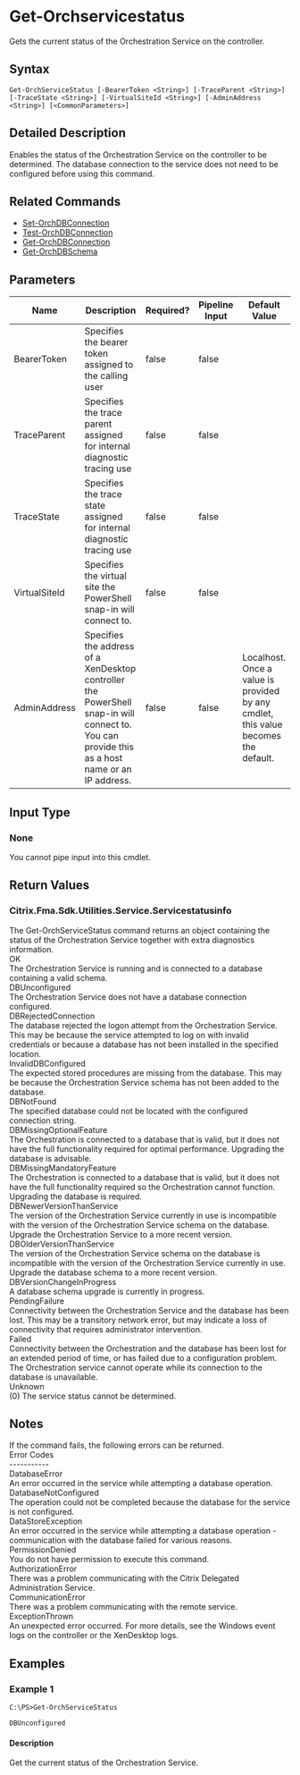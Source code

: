 ﻿
# Get-Orchservicestatus
Gets the current status of the Orchestration Service on the controller.
## Syntax

```
Get-OrchServiceStatus [-BearerToken <String>] [-TraceParent <String>] [-TraceState <String>] [-VirtualSiteId <String>] [-AdminAddress <String>] [<CommonParameters>]
```

## Detailed Description
Enables the status of the Orchestration Service on the controller to be determined. The database connection to the service does not need to be configured before using this command.


## Related Commands

* [Set-OrchDBConnection](../Set-OrchDBConnection/)
* [Test-OrchDBConnection](../Test-OrchDBConnection/)
* [Get-OrchDBConnection](../Get-OrchDBConnection/)
* [Get-OrchDBSchema](../Get-OrchDBSchema/)
## Parameters
| Name   | Description | Required? | Pipeline Input | Default Value |
| --- | --- | --- | --- | --- |
| BearerToken | Specifies the bearer token assigned to the calling user | false | false |  |
| TraceParent | Specifies the trace parent assigned for internal diagnostic tracing use | false | false |  |
| TraceState | Specifies the trace state assigned for internal diagnostic tracing use | false | false |  |
| VirtualSiteId | Specifies the virtual site the PowerShell snap-in will connect to. | false | false |  |
| AdminAddress | Specifies the address of a XenDesktop controller the PowerShell snap-in will connect to. You can provide this as a host name or an IP address. | false | false | Localhost. Once a value is provided by any cmdlet, this value becomes the default. |

## Input Type

### None
You cannot pipe input into this cmdlet.
## Return Values

### Citrix.Fma.Sdk.Utilities.Service.Servicestatusinfo
The Get-OrchServiceStatus command returns an object containing the status of the Orchestration Service together with extra diagnostics information.  
OK  
    The Orchestration Service is running and is connected to a database containing a valid schema.  
DBUnconfigured  
    The Orchestration Service does not have a database connection configured.  
DBRejectedConnection  
    The database rejected the logon attempt from the Orchestration Service.  This may be because the service attempted to log on with invalid credentials or because a database has not been installed in the specified location.  
InvalidDBConfigured  
    The expected stored procedures are missing from the database.  This may be because the Orchestration Service schema has not been added to the database.  
DBNotFound  
    The specified database could not be located with the configured connection string.  
DBMissingOptionalFeature  
    The Orchestration is connected to a database that is valid, but it does not have the full functionality required for optimal performance. Upgrading the database is advisable.  
DBMissingMandatoryFeature  
    The Orchestration is connected to a database that is valid, but it does not have the full functionality required so the Orchestration cannot function. Upgrading the database is required.  
DBNewerVersionThanService  
    The version of the Orchestration Service currently in use is incompatible with the version of the Orchestration Service schema on the database.  Upgrade the Orchestration Service to a more recent version.  
DBOlderVersionThanService  
    The version of the Orchestration Service schema on the database is incompatible with the version of the Orchestration Service currently in use.  Upgrade the database schema to a more recent version.  
DBVersionChangeInProgress  
    A database schema upgrade is currently in progress.  
PendingFailure  
    Connectivity between the Orchestration Service and the database has been lost. This may be a transitory network error, but may indicate a loss of connectivity that requires administrator intervention.  
Failed  
    Connectivity between the Orchestration and the database has been lost for an extended period of time, or has failed due to a configuration problem. The Orchestration service cannot operate while its connection to the database is unavailable.  
Unknown  
    (0) The service status cannot be determined.
## Notes
If the command fails, the following errors can be returned.  
    Error Codes  
    -----------  
    DatabaseError  
        An error occurred in the service while attempting a database operation.  
    DatabaseNotConfigured  
        The operation could not be completed because the database for the service is not configured.  
    DataStoreException  
        An error occurred in the service while attempting a database operation - communication with the database failed for various reasons.  
    PermissionDenied  
        You do not have permission to execute this command.  
    AuthorizationError  
        There was a problem communicating with the Citrix Delegated Administration Service.  
    CommunicationError  
        There was a problem communicating with the remote service.  
    ExceptionThrown  
        An unexpected error occurred.  For more details, see the Windows event logs on the controller or the XenDesktop logs.
## Examples

### Example 1

```
C:\PS>Get-OrchServiceStatus  
  
DBUnconfigured
```

#### Description
Get the current status of the Orchestration Service.
